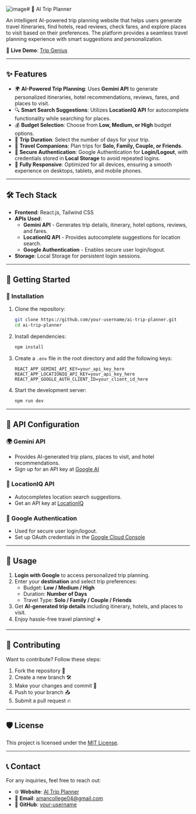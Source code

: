 ![image](https://github.com/user-attachments/assets/d655419e-c3a0-45ab-bdb9-56fbae699adc)# 🧳 AI Trip Planner

An intelligent AI-powered trip planning website that helps users generate travel itineraries, find hotels, read reviews, check fares, and explore places to visit based on their preferences. The platform provides a seamless travel planning experience with smart suggestions and personalization.

🚀 **Live Demo**: [Trip Genius](https://trip-genius.netlify.app/plantrip)

---

## ✨ Features

- 🌍 **AI-Powered Trip Planning**: Uses **Gemini API** to generate personalized itineraries, hotel recommendations, reviews, fares, and places to visit.
- 🔍 **Smart Search Suggestions**: Utilizes **LocationIQ API** for autocomplete functionality while searching for places.
- 💰 **Budget Selection**: Choose from **Low, Medium, or High** budget options.
- 📆 **Trip Duration**: Select the number of days for your trip.
- 👫 **Travel Companions**: Plan trips for **Solo, Family, Couple, or Friends**.
- 🔐 **Secure Authentication**: Google Authentication for **Login/Logout**, with credentials stored in **Local Storage** to avoid repeated logins.
- 📱 **Fully Responsive**: Optimized for all devices, ensuring a smooth experience on desktops, tablets, and mobile phones.

---

## 🛠️ Tech Stack

- **Frontend**: React.js, Tailwind CSS
- **APIs Used**:
  - **Gemini API** - Generates trip details, itinerary, hotel options, reviews, and fares.
  - **LocationIQ API** - Provides autocomplete suggestions for location search.
  - **Google Authentication** - Enables secure user login/logout.
- **Storage**: Local Storage for persistent login sessions.

---

## 🚀 Getting Started

### 🔧 Installation

1. Clone the repository:
   ```bash
   git clone https://github.com/your-username/ai-trip-planner.git
   cd ai-trip-planner
   ```
2. Install dependencies:
   ```bash
   npm install
   ```
3. Create a `.env` file in the root directory and add the following keys:
   ```plaintext
   REACT_APP_GEMINI_API_KEY=your_api_key_here
   REACT_APP_LOCATIONIQ_API_KEY=your_api_key_here
   REACT_APP_GOOGLE_AUTH_CLIENT_ID=your_client_id_here
   ```
4. Start the development server:
   ```bash
   npm run dev
   ```

---

## 🔗 API Configuration

### 🌍 Gemini API
- Provides AI-generated trip plans, places to visit, and hotel recommendations.
- Sign up for an API key at [Google AI](https://ai.google.com/)

### 📍 LocationIQ API
- Autocompletes location search suggestions.
- Get an API key at [LocationIQ](https://locationiq.com/)

### 🔐 Google Authentication
- Used for secure user login/logout.
- Set up OAuth credentials in the [Google Cloud Console](https://console.cloud.google.com/)

---

## 📜 Usage

1. **Login with Google** to access personalized trip planning.
2. Enter your **destination** and select trip preferences:
   - Budget: **Low / Medium / High**
   - Duration: **Number of Days**
   - Travel Type: **Solo / Family / Couple / Friends**
3. Get **AI-generated trip details** including itinerary, hotels, and places to visit.
4. Enjoy hassle-free travel planning! ✈️

---

## 🤝 Contributing

Want to contribute? Follow these steps:
1. Fork the repository 🍴
2. Create a new branch 🛠️
3. Make your changes and commit 🚀
4. Push to your branch 📤
5. Submit a pull request 🔥

---

## 🛡️ License

This project is licensed under the [MIT License](LICENSE).

---

## 📞 Contact

For any inquiries, feel free to reach out:
- 🌐 **Website**: [AI Trip Planner](https://trip-genius.netlify.app/)
- 📧 **Email**: amancollege04@gmail.com
- 🐙 **GitHub**: [your-username](https://github.com/AmanKumar9958)
